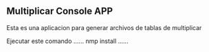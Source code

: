 

## Multiplicar Console APP

Esta es una aplicacion  para generar  archivos de tablas de multiplicar


Ejecutar este comando
......
nmp install
......